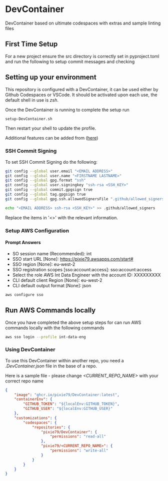 # DevContainer

DevContainer based on ultimate codespaces with extras and sample linting files

## First Time Setup

For a new project ensure the src directory is correctly set in pyproject.toml and run the following
to setup commit messages and checking

## Setting up your environment

This repository is configured with a DevContainer, it can be used either by Github Codespaces or
VSCode. It should be activated upon each use, the default shell in use is _zsh_.

Once the DevContainer is running to complete the setup run

```zsh
setup-DevContainer.sh
```

Then restart your shell to update the profile.

Additional features can be added from
([here](https://github.com/DevContainers-contrib/features/tree/main/src))

### SSH Commit Signing

To set SSH Commit Signing do the following:

```zsh
git config --global user.email "<EMAIL ADDRESS>"
git config --global user.name "<FIRSTNAME LASTNAME>"
git config --global gpg.format "ssh"
git config --global user.signingkey "ssh-rsa <SSH_KEY>"
git config --global commit.gpgsign true
git config --global tag.gpgsign true
git config --global gpg.ssh.allowedSignersFile ".github/allowed_signers"

echo "<EMAIL ADDRESS> ssh-rsa <SSH_KEY>" >> .github/allowed_signers
```

Replace the items in '<>' with the relevant information.

### Setup AWS Configuration

#### Prompt Answers

-   SO session name (Recommended): int
-   SSO start URL [None]: https://pixie79.awsapps.com/start#
-   SSO region [None]: eu-west-2
-   SSO registration scopes [sso:account:access]: sso:account:access
-   Select the role AWS Int Data Engineer with the account ID: XXXXXXXXX
-   CLI default client Region [None]: eu-west-2
-   CLI default output format [None]: json

```zsh
aws configure sso
```

## Run AWS Commands locally

Once you have completed the above setup steps for can run AWS commands locally with the following
commands

```zsh
aws sso login --profile int-data-eng
```

### Using DevContainer

To use this DevContainer within another repo, you need a _.DevContainer.json_ file in the base of a
repo.

Here is a sample file - please change _<CURRENT_REPO_NAME>_ with your correct repo name

```json
{
    "image": "ghcr.io/pixie79/DevContainer:latest",
    "containerEnv": {
        "GITHUB_TOKEN": "${localEnv:GITHUB_TOKEN}",
        "GITHUB_USER": "${localEnv:GITHUB_USER}"
    },
    "customizations": {
        "codespaces": {
            "repositories": {
                "pixie79/DevContainer": {
                    "permissions": "read-all"
                },
                "pixie79/<CURRENT_REPO_NAME>": {
                    "permissions": "write-all"
                }
            }
        }
    }
}
```
